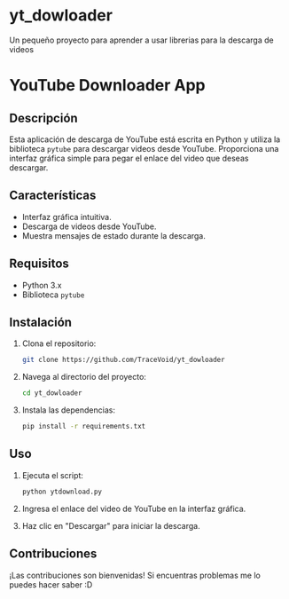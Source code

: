 # yt_dowloader
Un pequeño proyecto para aprender a usar librerias para la descarga de videos 

# YouTube Downloader App

## Descripción
Esta aplicación de descarga de YouTube está escrita en Python y utiliza la biblioteca `pytube` para descargar videos desde YouTube. Proporciona una interfaz gráfica simple para pegar el enlace del video que deseas descargar.

## Características
- Interfaz gráfica intuitiva.
- Descarga de videos desde YouTube.
- Muestra mensajes de estado durante la descarga.

## Requisitos
- Python 3.x
- Biblioteca `pytube`

## Instalación
1. Clona el repositorio:

    ```bash
    git clone https://github.com/TraceVoid/yt_dowloader
    ```

2. Navega al directorio del proyecto:

    ```bash
    cd yt_dowloader
    ```

3. Instala las dependencias:

    ```bash
    pip install -r requirements.txt
    ```

## Uso
1. Ejecuta el script:

    ```bash
    python ytdownload.py
    ```

2. Ingresa el enlace del video de YouTube en la interfaz gráfica.
3. Haz clic en "Descargar" para iniciar la descarga.

## Contribuciones
¡Las contribuciones son bienvenidas! Si encuentras problemas me lo puedes hacer saber :D
